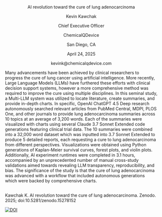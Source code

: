 <div align="center">
  <p>AI revolution toward the cure of lung adenocarcinoma</p> 
<div align="center">

<div align="center">
  <p>Kevin Kawchak</p>
  <p>Chief Executive Officer</p>
  <p>ChemicalQDevice</p>
  <p>San Diego, CA</p>
  <p>April 24, 2025</p>
  <p>kevink@chemicalqdevice.com</p>
</div>

<div align="left">
Many advancements have been achieved by clinical researchers to progress the cure of lung cancer using artificial intelligence. More recently, Large Language Models (LLMs) have furthered these efforts with clinical decision support systems, however a more comprehensive method was required to improve the cure using multiple disciplines. In this seminal study, a Multi-LLM system was utilized to locate literature, create summaries, and provide in-depth charts. In specific, OpenAI ChatGPT 4.5 Deep research autonomously searched relevant articles from PubMed Central, MDPI, PLOS One, and other journals to provide lung adenocarcinoma summaries across 10 topics at an average of 3,200 words. Each of the summaries were visualized with charts using several Claude 3.7 Sonnet Extended code generations featuring clinical trial data. The 10 summaries were combined into a 32,000 word dataset which was inputted into 3.7 Sonnet Extended to produce 5 detailed reports, each requesting a cure to lung adenocarcinoma from different perspectives. Visualizations were obtained using Python generations of Kaplan-Meier survival curves, forest plots, and violin plots. Additionally, AI experiment runtimes were completed in 3.1 hours, accompanied by an unprecedented number of manual cross-study validations aimed towards revealing LLM transparency, reproducibility, and bias. The significance of the study is that the cure of lung adenocarcinoma was advanced with a workflow that included autonomous generations which were backed by comprehensive charts.

  
<div align="left">

<br>
  
Kawchak K. AI revolution toward the cure of lung adenocarcinoma. Zenodo. 2025; doi:10.5281/zenodo.15278152

[![DOI](https://zenodo.org/badge/DOI/10.5281/zenodo.15278152.svg)](https://doi.org/10.5281/zenodo.15278152)

